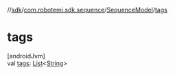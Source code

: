 //[sdk](../../../index.md)/[com.robotemi.sdk.sequence](../index.md)/[SequenceModel](index.md)/[tags](tags.md)

# tags

[androidJvm]\
val [tags](tags.md): [List](https://kotlinlang.org/api/latest/jvm/stdlib/kotlin.collections/-list/index.html)&lt;[String](https://kotlinlang.org/api/latest/jvm/stdlib/kotlin/-string/index.html)&gt;
